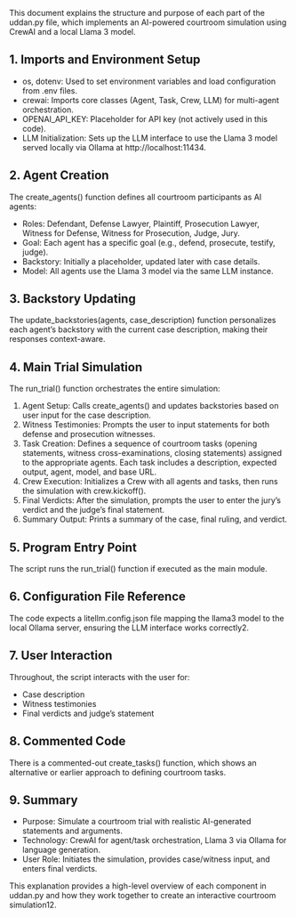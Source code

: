 This document explains the structure and purpose of each part of the uddan.py file, which implements an AI-powered courtroom simulation using CrewAI and a local Llama 3 model.

## 1\. Imports and Environment Setup

* os, dotenv: Used to set environment variables and load configuration from .env files.  
* crewai: Imports core classes (Agent, Task, Crew, LLM) for multi-agent orchestration.  
* OPENAI\_API\_KEY: Placeholder for API key (not actively used in this code).  
* LLM Initialization: Sets up the LLM interface to use the Llama 3 model served locally via Ollama at http://localhost:11434.

## 2\. Agent Creation

The create\_agents() function defines all courtroom participants as AI agents:

* Roles: Defendant, Defense Lawyer, Plaintiff, Prosecution Lawyer, Witness for Defense, Witness for Prosecution, Judge, Jury.  
* Goal: Each agent has a specific goal (e.g., defend, prosecute, testify, judge).  
* Backstory: Initially a placeholder, updated later with case details.  
* Model: All agents use the Llama 3 model via the same LLM instance.

## 3\. Backstory Updating

The update\_backstories(agents, case\_description) function personalizes each agent’s backstory with the current case description, making their responses context-aware.

## 4\. Main Trial Simulation

The run\_trial() function orchestrates the entire simulation:

1. Agent Setup: Calls create\_agents() and updates backstories based on user input for the case description.  
2. Witness Testimonies: Prompts the user to input statements for both defense and prosecution witnesses.  
3. Task Creation: Defines a sequence of courtroom tasks (opening statements, witness cross-examinations, closing statements) assigned to the appropriate agents. Each task includes a description, expected output, agent, model, and base URL.  
4. Crew Execution: Initializes a Crew with all agents and tasks, then runs the simulation with crew.kickoff().  
5. Final Verdicts: After the simulation, prompts the user to enter the jury’s verdict and the judge’s final statement.  
6. Summary Output: Prints a summary of the case, final ruling, and verdict.

## 5\. Program Entry Point

The script runs the run\_trial() function if executed as the main module.

## 6\. Configuration File Reference

The code expects a litellm.config.json file mapping the llama3 model to the local Ollama server, ensuring the LLM interface works correctly2.

## 7\. User Interaction

Throughout, the script interacts with the user for:

* Case description  
* Witness testimonies  
* Final verdicts and judge’s statement

## 8\. Commented Code

There is a commented-out create\_tasks() function, which shows an alternative or earlier approach to defining courtroom tasks.

## 9\. Summary

* Purpose: Simulate a courtroom trial with realistic AI-generated statements and arguments.  
* Technology: CrewAI for agent/task orchestration, Llama 3 via Ollama for language generation.  
* User Role: Initiates the simulation, provides case/witness input, and enters final verdicts.

This explanation provides a high-level overview of each component in uddan.py and how they work together to create an interactive courtroom simulation12.  
